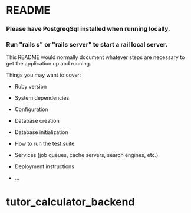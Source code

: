 # README

### Please have PostgreqSql installed when running locally.
### Run "rails s" or "rails server" to start a rail local server.
This README would normally document whatever steps are necessary to get the
application up and running.

Things you may want to cover:

* Ruby version

* System dependencies

* Configuration

* Database creation

* Database initialization

* How to run the test suite

* Services (job queues, cache servers, search engines, etc.)

* Deployment instructions

* ...
# tutor_calculator_backend
